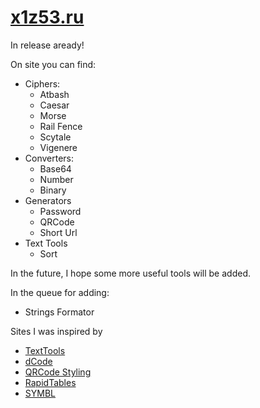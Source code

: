 # <a href="https://x1z53.ru">x1z53.ru</a>

In release aready!

On site you can find: 
- Ciphers:
  - Atbash
  - Caesar
  - Morse
  - Rail Fence
  - Scytale
  - Vigenere
- Converters:
  - Base64
  - Number
  - Binary
- Generators
  - Password
  - QRCode
  - Short Url
- Text Tools
  - Sort

In the future, I hope some more useful tools will be added.

In the queue for adding:
- Strings Formator

Sites I was inspired by
- <a href="https://texttools.ru">TextTools</a>
- <a href="https://dcode.fr">dCode</a>
- <a href="https://qr-code-styling.com">QRCode Styling</a>
- <a href="https://rapidtables.com">RapidTables</a>
- <a href="https://symbl.cc/">SYMBL</a>